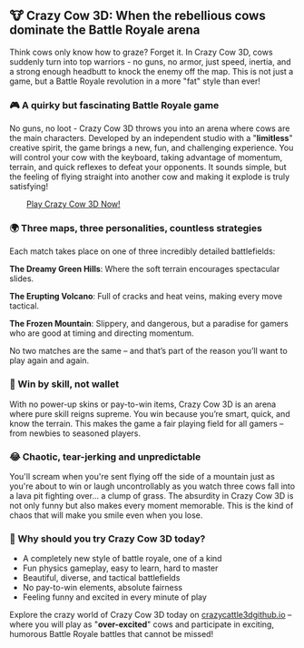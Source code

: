 <h2 dir="auto">🐮 Crazy Cow 3D: When the rebellious cows dominate the Battle Royale arena</h2>
<p dir="auto">Think cows only know how to graze? Forget it. In Crazy Cow 3D, cows suddenly turn into top warriors - no guns, no armor, just speed, inertia, and a strong enough headbutt to knock the enemy off the map. This is not just a game, but a Battle Royale revolution in a more "fat" style than ever!</p>
<h3 dir="auto">🎮 A quirky but fascinating Battle Royale game</h3>
<p dir="auto">No guns, no loot - Crazy Cow 3D throws you into an arena where cows are the main characters. Developed by an independent studio with a "<strong>limitless</strong>" creative spirit, the game brings a new, fun, and challenging experience. You will control your cow with the keyboard, taking advantage of momentum, terrain, and quick reflexes to defeat your opponents. It sounds simple, but the feeling of flying straight into another cow and making it explode is truly satisfying!</p>
<p dir="auto" style="text-align: left; padding-left: 30px;"><a href="https://crazycattle3dgithub.io/crazy-cow-3d">Play&nbsp;Crazy Cow 3D&nbsp;Now!</a></p>
<h3 dir="auto">🌍 Three maps, three personalities, countless strategies</h3>
<p dir="auto">Each match takes place on one of three incredibly detailed battlefields:</p>
<p dir="auto"><strong>The Dreamy Green Hills</strong>: Where the soft terrain encourages spectacular slides.</p>
<p dir="auto"><strong>The Erupting Volcano</strong>: Full of cracks and heat veins, making every move tactical.</p>
<p dir="auto"><strong>The Frozen Mountain</strong>: Slippery, and dangerous, but a paradise for gamers who are good at timing and directing momentum.</p>
<p dir="auto">No two matches are the same &ndash; and that&rsquo;s part of the reason you&rsquo;ll want to play again and again.</p>
<h3 dir="auto">🧠 Win by skill, not wallet</h3>
<p dir="auto">With no power-up skins or pay-to-win items, Crazy Cow 3D is an arena where pure skill reigns supreme. You win because you&rsquo;re smart, quick, and know the terrain. This makes the game a fair playing field for all gamers &ndash; from newbies to seasoned players.</p>
<h3 dir="auto">😂 Chaotic, tear-jerking and unpredictable</h3>
<p dir="auto">You'll scream when you're sent flying off the side of a mountain just as you're about to win or laugh uncontrollably as you watch three cows fall into a lava pit fighting over... a clump of grass. The absurdity in Crazy Cow 3D is not only funny but also makes every moment memorable. This is the kind of chaos that will make you smile even when you lose.</p>
<h3 dir="auto">🚀 Why should you try Crazy Cow 3D today?</h3>
<ul>
<li dir="auto">A completely new style of battle royale, one of a kind</li>
<li dir="auto">Fun physics gameplay, easy to learn, hard to master</li>
<li dir="auto">Beautiful, diverse, and tactical battlefields</li>
<li dir="auto">No pay-to-win elements, absolute fairness</li>
<li dir="auto">Feeling funny and excited in every minute of play</li>
</ul>
<p dir="auto"><span>Explore the crazy world of Crazy Cow 3D today on&nbsp;</span><a href="https://crazycattle3dgithub.io/" rel="nofollow">crazycattle3dgithub.io</a><span>&nbsp;</span><span>&ndash; where you will play as "</span><strong>over-excited</strong><span>" cows and participate in exciting, humorous Battle Royale battles that cannot be missed!</span></p>
